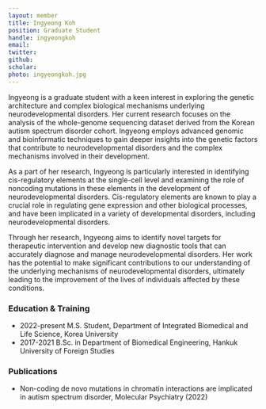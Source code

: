 ```yaml
---
layout: member
title: Ingyeong Koh
position: Graduate Student
handle: ingyeongkoh
email:
twitter:
github:
scholar: 
photo: ingyeongkoh.jpg
---
```


Ingyeong is a graduate student with a keen interest in exploring the genetic architecture and complex biological mechanisms underlying neurodevelopmental disorders. Her current research focuses on the analysis of the whole-genome sequencing dataset derived from the Korean autism spectrum disorder cohort. Ingyeong employs advanced genomic and bioinformatic techniques to gain deeper insights into the genetic factors that contribute to neurodevelopmental disorders and the complex mechanisms involved in their development.

As a part of her research, Ingyeong is particularly interested in identifying cis-regulatory elements at the single-cell level and examining the role of noncoding mutations in these elements in the development of neurodevelopmental disorders. Cis-regulatory elements are known to play a crucial role in regulating gene expression and other biological processes, and have been implicated in a variety of developmental disorders, including neurodevelopmental disorders.

Through her research, Ingyeong aims to identify novel targets for therapeutic intervention and develop new diagnostic tools that can accurately diagnose and manage neurodevelopmental disorders. Her work has the potential to make significant contributions to our understanding of the underlying mechanisms of neurodevelopmental disorders, ultimately leading to the improvement of the lives of individuals affected by these conditions.

### Education & Training
- 2022-present M.S. Student, Department of Integrated Biomedical and Life Science, Korea University
- 2017-2021 B.Sc. in Department of Biomedical Engineering, Hankuk University of Foreign Studies

### Publications
- Non-coding de novo mutations in chromatin interactions are implicated in autism spectrum disorder, Molecular Psychiatry (2022)